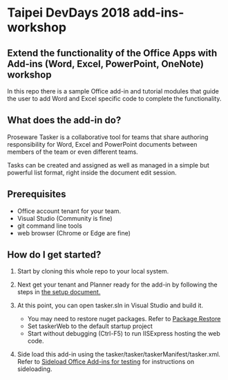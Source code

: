 # Taipei DevDays 2018 add-ins-workshop
## Extend the functionality of the Office Apps with Add-ins (Word, Excel, PowerPoint, OneNote) workshop

In this repo there is a sample Office add-in and tutorial modules that guide the user to add Word and Excel specific code to complete the functionality.

## What does the add-in do? 

Proseware Tasker is a collaborative tool for teams that share authoring responsibility for Word, Excel and PowerPoint documents between members of the team or even different teams. 

Tasks can be created and assigned as well as managed in a simple but powerful list format, right inside the document edit session.

## Prerequisites

- Office account tenant for your team.
- Visual Studio (Community is fine)
- git command line tools 
- web browser (Chrome or Edge are fine)

## How do I get started? 

1. Start by cloning this whole repo to your local system.

2. Next get your tenant and Planner ready for the add-in by following the steps in [the setup document.](setup/setup.md) 

3. At this point, you can open tasker.sln in Visual Studio and build it. 
    - You may need to restore nuget packages. Refer to [Package Restore](https://docs.microsoft.com/en-us/nuget/consume-packages/package-restore) 
    - Set taskerWeb to the default startup project
    - Start without debugging (Ctrl-F5) to run IISExpress hosting the web code.

4. Side load this add-in using the tasker/tasker/taskerManifest/tasker.xml. Refer to [Sideload Office Add-ins for testing](https://docs.microsoft.com/en-us/office/dev/add-ins/testing/create-a-network-shared-folder-catalog-for-task-pane-and-content-add-ins) for instructions on sideloading.
